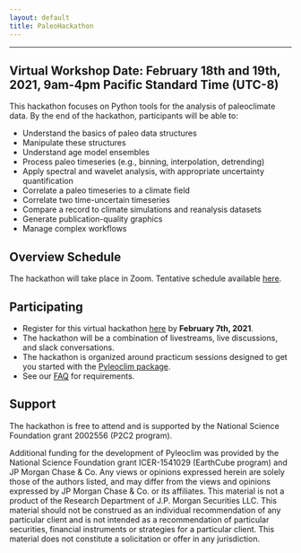 ```yaml
---
layout: default
title: PaleoHackathon
---
```

---

## Virtual Workshop Date: February 18th and 19th, 2021, 9am-4pm Pacific Standard Time (UTC-8)

This hackathon focuses on Python tools for the analysis of paleoclimate data. By the end of the hackathon, participants will be able to:
* Understand the basics of paleo data structures
* Manipulate these structures
* Understand age model ensembles
* Process paleo timeseries (e.g., binning, interpolation, detrending)
* Apply spectral and wavelet analysis, with appropriate uncertainty quantification
* Correlate a paleo timeseries to a climate field
* Correlate two time-uncertain timeseries
* Compare a record to climate simulations and reanalysis datasets
* Generate publication-quality graphics
* Manage complex workflows

## Overview Schedule

The hackathon will take place in Zoom. Tentative schedule available [here](https://linkedearth.github.io/paleoHackathon/schedule).

## Participating

* Register for this virtual hackathon [here](https://forms.gle/Kaj44ZVGsCwJLvvB6) by **February 7th, 2021**.
* The hackathon will be a combination of livestreams, live discussions, and slack conversations.
* The hackathon is organized around practicum sessions designed to get you started with the [Pyleoclim package](https://pyleoclim-util.readthedocs.io/en/stable/).
* See our [FAQ](https://linkedearth.github.io/paleoHackathon/faq) for requirements.

## Support

The hackathon is free to attend and is supported by the National Science Foundation grant 2002556 (P2C2 program).

Additional funding for the development of Pyleoclim was provided by the National Science Foundation grant ICER-1541029 (EarthCube program) and JP Morgan Chase & Co. Any views or opinions expressed herein are solely those of the authors listed, and may differ from the views and opinions expressed by JP Morgan Chase & Co. or its affiliates. This material is not a product of the Research Department of J.P. Morgan Securities LLC. This material should not be construed as an individual recommendation of any particular client and is not intended as a recommendation of particular securities, financial instruments or strategies for a particular client. This material does not constitute a solicitation or offer in any jurisdiction.

